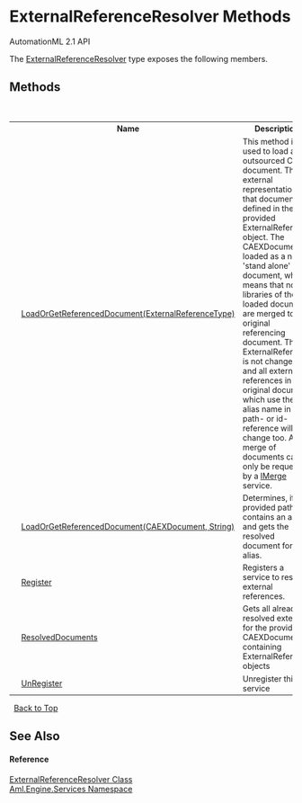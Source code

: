 # ExternalReferenceResolver Methods
AutomationML 2.1 API 

The <a href="T_Aml_Engine_Services_ExternalReferenceResolver">ExternalReferenceResolver</a> type exposes the following members.


## Methods
&nbsp;<table><tr><th></th><th>Name</th><th>Description</th></tr><tr><td>![Public method](media/pubmethod.gif "Public method")</td><td><a href="M_Aml_Engine_Services_ExternalReferenceResolver_LoadOrGetReferencedDocument_1">LoadOrGetReferencedDocument(ExternalReferenceType)</a></td><td>
This method is used to load an outsourced CAEX document. The external representation for that document is defined in the provided ExternalReference object. The CAEXDocument is loaded as a new 'stand alone' document, which means that no libraries of the loaded document are merged to the original referencing document. The ExternalReference is not changed and all external references in the original document which use the alias name in a path- or id-reference will not change too. A merge of documents can only be requested by a <a href="T_Aml_Engine_Services_Interfaces_IMerge">IMerge</a> service.</td></tr><tr><td>![Public method](media/pubmethod.gif "Public method")</td><td><a href="M_Aml_Engine_Services_ExternalReferenceResolver_LoadOrGetReferencedDocument">LoadOrGetReferencedDocument(CAEXDocument, String)</a></td><td>
Determines, if the provided path contains an alias and gets the resolved document for that alias.</td></tr><tr><td>![Public method](media/pubmethod.gif "Public method")![Static member](media/static.gif "Static member")</td><td><a href="M_Aml_Engine_Services_ExternalReferenceResolver_Register">Register</a></td><td>
Registers a service to resolve external references.</td></tr><tr><td>![Public method](media/pubmethod.gif "Public method")</td><td><a href="M_Aml_Engine_Services_ExternalReferenceResolver_ResolvedDocuments">ResolvedDocuments</a></td><td>
Gets all already resolved externals for the provided CAEXDocument containing ExternalReference objects</td></tr><tr><td>![Public method](media/pubmethod.gif "Public method")![Static member](media/static.gif "Static member")</td><td><a href="M_Aml_Engine_Services_ExternalReferenceResolver_UnRegister">UnRegister</a></td><td>
Unregister this service</td></tr></table>&nbsp;
<a href="#externalreferenceresolver-methods">Back to Top</a>

## See Also


#### Reference
<a href="T_Aml_Engine_Services_ExternalReferenceResolver">ExternalReferenceResolver Class</a><br /><a href="N_Aml_Engine_Services">Aml.Engine.Services Namespace</a><br />